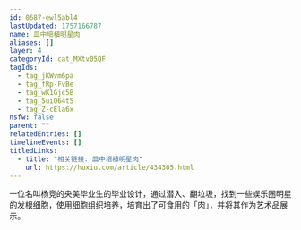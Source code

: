 ```yaml
---
id: 0687-ewl5abl4
lastUpdated: 1757166787
name: 皿中培植明星肉
aliases: []
layer: 4
categoryId: cat_MXtv05QF
tagIds:
  - tag_jKWvm6pa
  - tag_fRp-FvBe
  - tag_wK1Gjc5B
  - tag_5uiQ64t5
  - tag_Z-cEla6x
nsfw: false
parent: ""
relatedEntries: []
timelineEvents: []
titledLinks:
  - title: "相关链接: 皿中培植明星肉"
    url: https://huxiu.com/article/434305.html
---
```


一位名叫杨竞的央美毕业生的毕业设计，通过潜入、翻垃圾，找到一些娱乐圈明星的发根细胞，使用细胞组织培养，培育出了可食用的「肉」，并将其作为艺术品展示。